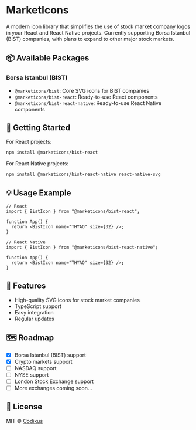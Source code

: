 # MarketIcons

A modern icon library that simplifies the use of stock market company logos in your React and React Native projects. Currently supporting Borsa Istanbul (BIST) companies, with plans to expand to other major stock markets.

## 📦 Available Packages

### Borsa Istanbul (BIST)

- `@marketicons/bist`: Core SVG icons for BIST companies
- `@marketicons/bist-react`: Ready-to-use React components
- `@marketicons/bist-react-native`: Ready-to-use React Native components

## 🚀 Getting Started

For React projects:

```bash
npm install @marketicons/bist-react
```

For React Native projects:

```bash
npm install @marketicons/bist-react-native react-native-svg
```

## 💡 Usage Example

```tsx
// React
import { BistIcon } from "@marketicons/bist-react";

function App() {
  return <BistIcon name="THYAO" size={32} />;
}

// React Native
import { BistIcon } from "@marketicons/bist-react-native";

function App() {
  return <BistIcon name="THYAO" size={32} />;
}
```

## 🌟 Features

- High-quality SVG icons for stock market companies
- TypeScript support
- Easy integration
- Regular updates

## 🗺️ Roadmap

- [x] Borsa Istanbul (BIST) support
- [x] Crypto markets support
- [ ] NASDAQ support
- [ ] NYSE support
- [ ] London Stock Exchange support
- [ ] More exchanges coming soon...

## 📝 License

MIT © [Codixus](https://codixus.com)
